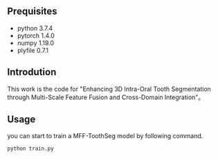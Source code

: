 ## Prequisites
+ python 3.7.4
+ pytorch 1.4.0
+ numpy 1.19.0
+ plyfile 0.7.1
## Introdution
This work is the code for "Enhancing 3D Intra-Oral Tooth Segmentation through Multi-Scale Feature Fusion and Cross-Domain Integration"。
## Usage
you can start to train a MFF-ToothSeg model by following command.
```bash
python train.py
